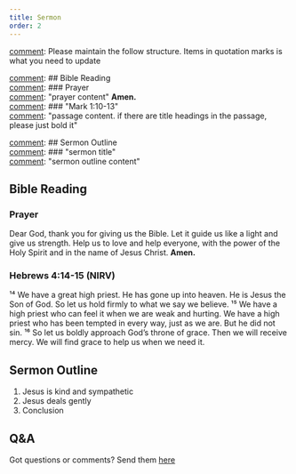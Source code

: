 ```yaml
---
title: Sermon 
order: 2
---
```


[comment]: Please maintain the follow structure. Items in quotation marks is what you need to update

[comment]: ## Bible Reading  
[comment]: ### Prayer  
[comment]: "prayer content"  **Amen.**  
[comment]:  ### "Mark 1:10-13"  
[comment]: "passage content. if there are title headings in the passage, please just bold it"  

[comment]: ## Sermon Outline  
[comment]: ### "sermon title"  
[comment]: "sermon outline content"  

[comment]: ------------------------------------------------------------------------------------

## Bible Reading

### Prayer
Dear God, thank you for giving us the Bible. Let it guide us like a light and give us strength. Help us to love and help everyone, with the power of the Holy Spirit and in the name of Jesus Christ. **Amen.**

### Hebrews 4:14-15 (NIRV) 
¹⁴ We have a great high priest. He has gone up into heaven. He is Jesus the Son of God. So let us hold firmly to what we say we believe. ¹⁵ We have a high priest who can feel it when we are weak and hurting. We have a high priest who has been tempted in every way, just as we are. But he did not sin. ¹⁶ So let us boldly approach God’s throne of grace. Then we will receive mercy. We will find grace to help us when we need it.

## Sermon Outline
1. Jesus is kind and sympathetic 
2.	Jesus deals gently 
3.	Conclusion

## Q&A
Got questions or comments? Send them [here](https://tinyurl.com/SGHACQuestionsAnswers)

